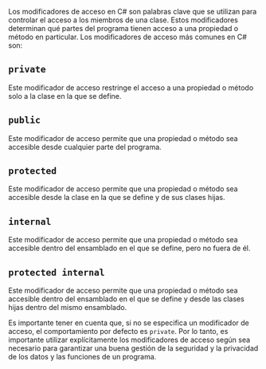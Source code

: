 Los modificadores de acceso en C# son palabras clave que se utilizan para controlar el acceso a los miembros de una clase. Estos modificadores determinan qué partes del programa tienen acceso a una propiedad o método en particular. Los modificadores de acceso más comunes en C# son:

## `private`

Este modificador de acceso restringe el acceso a una propiedad o método solo a la clase en la que se define.

## `public`

Este modificador de acceso permite que una propiedad o método sea accesible desde cualquier parte del programa.

## `protected`

Este modificador de acceso permite que una propiedad o método sea accesible desde la clase en la que se define y de sus clases hijas.

## `internal`

Este modificador de acceso permite que una propiedad o método sea accesible dentro del ensamblado en el que se define, pero no fuera de él.

## `protected internal`

Este modificador de acceso permite que una propiedad o método sea accesible dentro del ensamblado en el que se define y desde las clases hijas dentro del mismo ensamblado.

Es importante tener en cuenta que, si no se especifica un modificador de acceso, el comportamiento por defecto es `private`. Por lo tanto, es importante utilizar explícitamente los modificadores de acceso según sea necesario para garantizar una buena gestión de la seguridad y la privacidad de los datos y las funciones de un programa.
